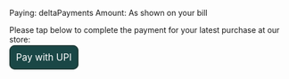 Paying: deltaPayments
Amount: As shown on your bill

Please tap below to complete the payment for your latest purchase at our store:


<a href="upi://pay?pa=payments.delta@upi&pn=DELTAPAYMENTS&cu=INR" id="__UPI_BUTTON__" style="background: #1a4746;border: 2px solid #213b37;padding: 10px;text-decoration: none;color: white;font-size: larger;border-radius: 10px;">Pay with UPI</a>
